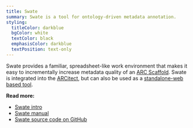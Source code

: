 ```yaml
---
title: Swate
summary: Swate is a tool for ontology-driven metadata annotation.
styling:
  titleColor: darkblue
  bgColor: white
  textColor: black
  emphasisColor: darkblue
  textPosition: text-only
---
```


Swate provides a familiar, spreadsheet-like work environment that makes it easy to incrementally increase metadata quality of an [ARC Scaffold](https://arc-rdm.org/details/arc-representation/#arc-scaffold).
Swate is integrated into the [ARCitect](#arcitect), but can also be used as a [standalone-web based tool](https://swate-alpha.nfdi4plants.org/).

**Read more:**
- [Swate intro](https://www.nfdi4plants.de/nfdi4plants.knowledgebase/docs/implementation/Swate.html)
- [Swate manual](https://www.nfdi4plants.de/nfdi4plants.knowledgebase/docs/SwateManual/index.html)
- [Swate source code on GitHub](https://github.com/nfdi4plants/Swate)